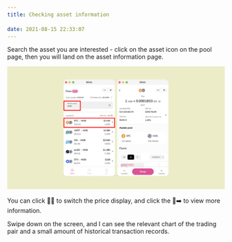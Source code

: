 ```yaml
---
title: Checking asset information

date: 2021-08-15 22:33:07
---
```


Search the asset you are interested - click on the asset icon on the pool page, then you will land on the asset information page.

![](../assets/asset-info.png)

You can click 🔄 to switch the price display, and click the ➡️ to view more information.

Swipe down on the screen, and I can see the relevant chart of the trading pair and a small amount of historical transaction records.